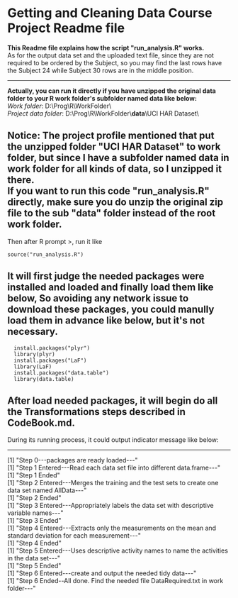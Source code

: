 Getting and Cleaning Data Course Project Readme file   
==================   
**This Readme file explains how the script "run_analysis.R" works.**   
As for the output data set and the uploaded text file, since they are not required to be ordered by the Subject, so you may find the last rows have the Subject 24 while Subject 30 rows are in the middle position.     
*******

**Actually, you can run it directly if you have unzipped the original data folder to your R work folder's subfolder named data like below:**   
*Work folder*:	D:\Prog\R\WorkFolder\   
*Project data folder*: 	 	D:\Prog\R\WorkFolder\\**data**\\UCI HAR Dataset\   
   
Notice: The project profile mentioned that put the unzipped folder "UCI HAR Dataset" to work folder, but since I have a subfolder named data in work folder for all kinds of data, so I unzipped it there.   
If you want to run this code "run_analysis.R" directly, make sure you do unzip the original zip file to the sub "data" folder instead of the root work folder.   
-----------------------------------

Then after R prompt >, run it like    
```
source("run_analysis.R")   
```
It will first judge the needed packages were installed and loaded and finally load them like below, So avoiding any network issue to download these packages, you could manully load them in advance like below, but it's not necessary.   
-----------------------------------
```
  install.packages("plyr")   
  library(plyr)   
  install.packages("LaF")   
  library(LaF)   
  install.packages("data.table")   
  library(data.table)   
```
After load needed packages, it will begin do all the Transformations steps described in CodeBook.md.   
-----------------------------------
During its running process, it could output indicator message like below:   
*******
[1] "Step 0---packages are ready loaded---"   
[1] "Step 1 Entered---Read each data set file into different data.frame---"   
[1] "Step 1 Ended"   
[1] "Step 2 Entered---Merges the training and the test sets to create one data set named AllData---"   
[1] "Step 2 Ended"   
[1] "Step 3 Entered---Appropriately labels the data set with descriptive variable names---"   
[1] "Step 3 Ended"   
[1] "Step 4 Entered---Extracts only the measurements on the mean and standard deviation for each measurement---"   
[1] "Step 4 Ended"   
[1] "Step 5 Entered---Uses descriptive activity names to name the activities in the data set---"   
[1] "Step 5 Ended"   
[1] "Step 6 Entered---create and output the needed tidy data---"   
[1] "Step 6 Ended--All done. Find the needed file DataRequired.txt in work folder---"   
   


   
